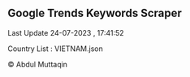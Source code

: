 

## Google Trends Keywords Scraper 
 
Last Update 24-07-2023 , 17:41:52

Country List :
VIETNAM.json



© Abdul Muttaqin 
